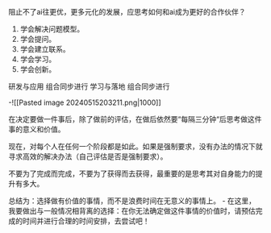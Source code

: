 


阻止不了ai往更优，更多元化的发展，应思考如何和ai成为更好的合作伙伴？

1. 学会解决问题模型。
2. 学会提问。
3. 学会建立联系。
4. 学会学习。
5. 学会创新。

研发与应用  组合同步进行
学习与落地  组合同步进行

-![[Pasted image 20240515203211.png|1000]]

在决定要做一件事后，除了做前的评估，在做后依然要“每隔三分钟“后思考做这件事的意义和价值。

现在，对每个人在任何一个阶段都是如此。如果是强制要求，没有办法的情况下就寻求高效的解决办法（自己评估是否是强制要求）。

不要为了完成而完成，不要为了获得而去获得，最重要的是思考其对自身能力的提升有多大。

总结为：选择做有价值的事情，而不是浪费时间在无意义的事情上。
	- 在这里，我要做出与一般情况相背离的选择：在你无法确定做这件事情的价值时，请预估完成的时间并进行合理的时间安排，去尝试吧！